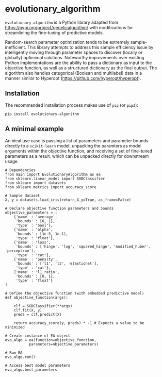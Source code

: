 # evolutionary_algorithm

`evolutionary-algorithm` is a Python library adapted from https://pypi.org/project/geneticalgorithm/ with modifications for streamlining the fine-tuning of predictive models. 

Random-search parameter optimization tends to be extremely sample-inefficient. This library attempts to address this sample efficiency issue by intelligently moving through parameter spaces to discover (locally or globally) optimimal solutions. Noteworthy improvements over existing Python implementations are the ability to pass a dictionary as input to the objective function, as well as a structured dictionary as the final output. The algorithm also handles categorical (Boolean and multilabel) data in a manner similar to Hyperopt (https://github.com/hyperopt/hyperopt).

## Installation
The recommended installation process makes use of `pip` (or `pip3`):
```
pip install evolutionary-algorithm
```

## A minimal example
An ideal use case is passing a list of parameters and parameter bounds directly to a `scikit-learn` model, unpacking the paramters as model arguments within the objective function, and receiving a set of fine-tuned parameters as a result, which can be unpacked directly for downstream usage.
```
# Dependencies
from main import EvolutionaryAlgorithm as ea
from sklearn.linear_model import SGDClassifier
from sklearn import datasets
from sklearn.metrics import accuracy_score

# Sample dataset
X, y = datasets.load_iris(return_X_y=True, as_frame=False)

# Declare objective function parameters and bounds
objective_parameters = [
    {'name' : 'average',
     'bounds' : [0, 1],
     'type' : 'bool'},
    {'name' : 'alpha',
     'bounds' : [1e-5, 1e-1],
     'type' : 'float'},
    {'name' : 'loss',   
     'bounds' : ['hinge', 'log', 'squared_hinge', 'modified_huber', 'perceptron'],
     'type' : 'cat'},
    {'name' : 'penalty',
     'bounds' : ['l1', 'l2', 'elasticnet'], 
     'type' : 'cat'},
    {'name' : 'l1_ratio',
     'bounds' : [0, 1],
     'type' : 'float'}
]

# Define the objective function (with embedded predictive model)
def objective_function(args):
  
    clf = SGDClassifier(**args)
    clf.fit(X, y)
    preds = clf.predict(X)
    
    return accuracy_score(y, preds) * -1 # Expects a value to be minimized

# Create instance of EA object
evo_algo = ea(function=objective_function, 
           parameters=objective_parameters)

# Run EA
evo_algo.run()

# Access best model parameters
evo_algo.best_parameters
```
